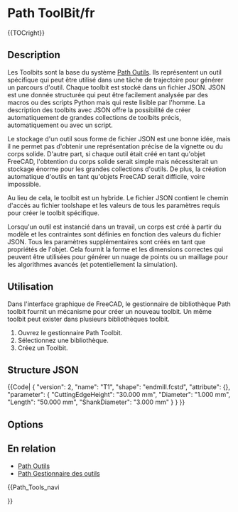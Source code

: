 # Path ToolBit/fr

 





{{TOCright}}

## Description

Les Toolbits sont la base du système [Path Outils](Path_Tools/fr.md). Ils représentent un outil spécifique qui peut être utilisé dans une tâche de trajectoire pour générer un parcours d\'outil. Chaque toolbit est stocké dans un fichier JSON. JSON est une donnée structurée qui peut être facilement analysée par des macros ou des scripts Python mais qui reste lisible par l\'homme. La description des toolbits avec JSON offre la possibilité de créer automatiquement de grandes collections de toolbits précis, automatiquement ou avec un script.

Le stockage d\'un outil sous forme de fichier JSON est une bonne idée, mais il ne permet pas d\'obtenir une représentation précise de la vignette ou du corps solide. D\'autre part, si chaque outil était créé en tant qu\'objet FreeCAD, l\'obtention du corps solide serait simple mais nécessiterait un stockage énorme pour les grandes collections d\'outils. De plus, la création automatique d\'outils en tant qu\'objets FreeCAD serait difficile, voire impossible.

Au lieu de cela, le toolbit est un hybride. Le fichier JSON contient le chemin d\'accès au fichier toolshape et les valeurs de tous les paramètres requis pour créer le toolbit spécifique.

Lorsqu\'un outil est instancié dans un travail, un corps est créé à partir du modèle et les contraintes sont définies en fonction des valeurs du fichier JSON. Tous les paramètres supplémentaires sont créés en tant que propriétés de l\'objet. Cela fournit la forme et les dimensions correctes qui peuvent être utilisées pour générer un nuage de points ou un maillage pour les algorithmes avancés (et potentiellement la simulation).

## Utilisation

Dans l\'interface graphique de FreeCAD, le gestionnaire de bibliothèque Path toolbit fournit un mécanisme pour créer un nouveau toolbit. Un même toolbit peut exister dans plusieurs bibliothèques toolbit.

1.  Ouvrez le gestionnaire Path Toolbit.
2.  Sélectionnez une bibliothèque.
3.  Créez un Toolbit.

## Structure JSON 


{{Code|
{
  "version": 2,
  "name": "T1",
  "shape": "endmill.fcstd",
  "attribute": {},
  "parameter": {
    "CuttingEdgeHeight": "30.000 mm",
    "Diameter": "1.000 mm",
    "Length": "50.000 mm",
    "ShankDiameter": "3.000 mm"
  }
}
}}

## Options

## En relation 

-   [Path Outils](Path_Tools/fr.md)
-   [Path Gestionnaire des outils](Path_ToolBitLibraryOpen/fr.md)





{{Path_Tools_navi

}} 
